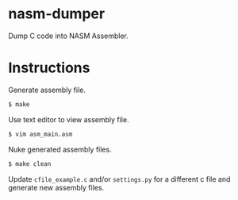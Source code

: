 # nasm-dumper
Dump C code into NASM Assembler.

# Instructions
Generate assembly file.
```bash
$ make
```

Use text editor to view assembly file.
```bash
$ vim asm_main.asm
```

Nuke generated assembly files.
```bash
$ make clean
```

Update `cfile_example.c` and/or `settings.py` for a different c file and generate new assembly files.
